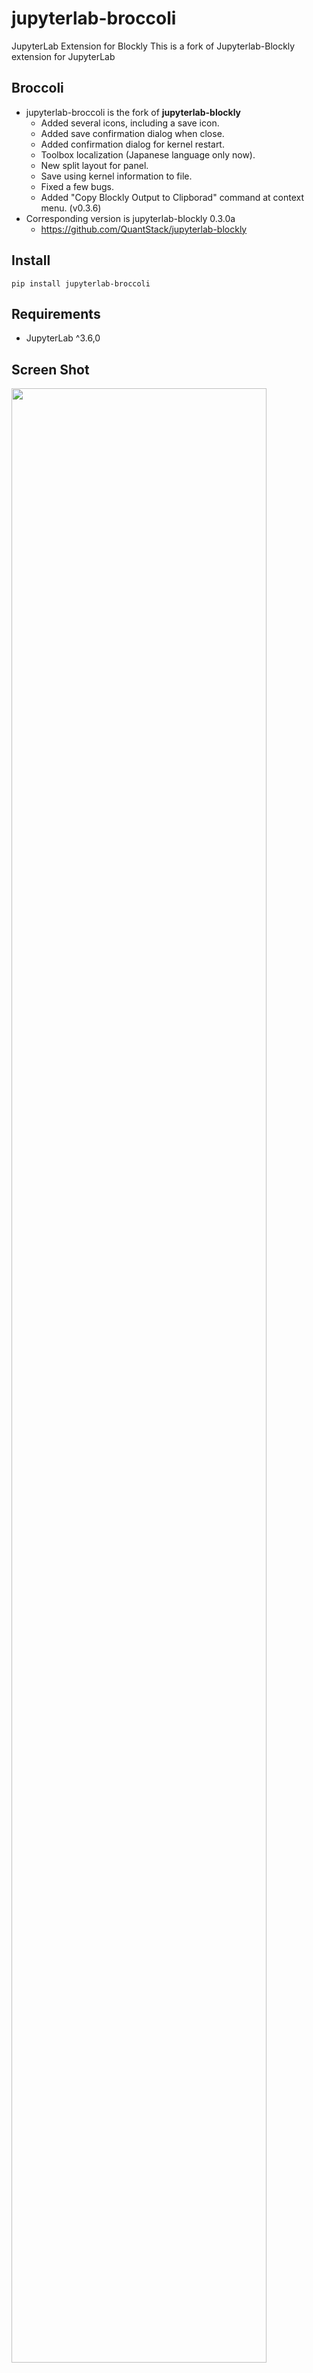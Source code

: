 # jupyterlab-broccoli
JupyterLab Extension for Blockly 
This is a fork of Jupyterlab-Blockly extension for JupyterLab

## Broccoli
* jupyterlab-broccoli is the fork of **jupyterlab-blockly**
  * Added several icons, including a save icon.
  * Added save confirmation dialog when close.
  * Added confirmation dialog for kernel restart.
  * Toolbox localization (Japanese language only now).
  * New split layout for panel.
  * Save using kernel information to file.
  * Fixed a few bugs.
  * Added "Copy Blockly Output to Clipborad" command at context menu. (v0.3.6)
* Corresponding version is jupyterlab-blockly 0.3.0a
  * https://github.com/QuantStack/jupyterlab-blockly
## Install
```
pip install jupyterlab-broccoli
```
## Requirements
* JupyterLab ^3.6,0

## Screen Shot
<img width="90%" src="https://user-images.githubusercontent.com/95947474/270168325-98db3301-d557-43d2-9e08-f5e17163462b.png">
<br>
<br>
<img width="90%" src="https://user-images.githubusercontent.com/95947474/270168337-edd7775e-46d5-4693-8659-6b47a581b968.png">

## Bugs
* Sometimes (for example, when reloading) the layout of the screen is corrupted, so please reload or open the file again.
* %%Copy to clipboard by right mouse button menu in Output View does not work either (jupyterlab-blockly bug).%%



## jupyterlab-blockly
- https://github.com/QuantStack/jupyterlab-blockly
